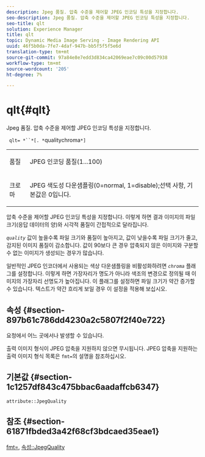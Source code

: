 ```yaml
---
description: Jpeg 품질. 압축 수준을 제어할 JPEG 인코딩 특성을 지정합니다.
seo-description: Jpeg 품질. 압축 수준을 제어할 JPEG 인코딩 특성을 지정합니다.
seo-title: qlt
solution: Experience Manager
title: qlt
topic: Dynamic Media Image Serving - Image Rendering API
uuid: 46f5b0da-7fe7-4daf-947b-bb5f5f5f5e6d
translation-type: tm+mt
source-git-commit: 97a84e8e7edd3d834ca42069eae7c09c00d57938
workflow-type: tm+mt
source-wordcount: '205'
ht-degree: 7%

---
```



# qlt{#qlt}

Jpeg 품질. 압축 수준을 제어할 JPEG 인코딩 특성을 지정합니다.

` qlt= *``*[. *`qualitychroma`*]`

<table id="simpletable_A245B6A3D2374A6A89DE63A5621CFEC0"> 
 <tr class="strow"> 
  <td class="stentry"> <p> <span class="varname"> 품질 </span> </p> </td> 
  <td class="stentry"> <p>JPEG 인코딩 품질(1...100) </p> </td> 
 </tr> 
 <tr class="strow"> 
  <td class="stentry"> <p> <span class="varname"> 크로마  </span> </p> </td> 
  <td class="stentry"> <p>JPEG 색도성 다운샘플링(0=normal, 1=disable);선택 사항, 기본값은 0입니다. </p> </td> 
 </tr> 
</table>

압축 수준을 제어할 JPEG 인코딩 특성을 지정합니다. 이렇게 하면 결과 이미지의 파일 크기(응답 데이터의 양)와 시각적 품질이 간접적으로 달라집니다.

*`quality`* 값이 높을수록 파일 크기와 품질이 높아지고, 값이 낮을수록 파일 크기가 줄고, 감지된 이미지 품질이 감소합니다. 값이 90보다 큰 경우 압축되지 않은 이미지와 구분할 수 없는 이미지가 생성되는 경우가 많습니다.

일반적인 JPEG 인코더에서 사용되는 색상 다운샘플링을 비활성화하려면 *`chroma`* 플래그를 설정합니다. 이렇게 하면 가장자리가 명도가 아니라 색조의 변경으로 정의될 때 이미지의 가장자리 선명도가 높아집니다. 이 플래그를 설정하면 파일 크기가 약간 증가할 수 있습니다. 텍스트가 약간 흐리게 보일 경우 이 설정을 적용해 보십시오.

## 속성 {#section-897b61c786dd4230a2c5807f2f40e722}

요청에서 어느 곳에서나 발생할 수 있습니다.

출력 이미지 형식이 JPEG 압축을 지원하지 않으면 무시됩니다. JPEG 압축을 지원하는 출력 이미지 형식 목록은 `fmt=`의 설명을 참조하십시오.

## 기본값 {#section-1c1257df843c475bbac6aadaffcb6347}

`attribute::JpegQuality`

## 참조 {#section-61871fbded3a42f68cf3bdcaed35eae1}

[fmt=](../../../../../ir-api/http-protocol/image-rendering-api-ref/c-ir-http-protocol-ref/c-ir-http-protocol-command-reference/r-ir-fmt.md#reference-4c743f67d56b47c5b774fcc900ff758c),  [속성::JpegQuality](../../../../../ir-api/material-cat/image-rendering-api-ref/c-ir-material-catalog/c-ir-attributes-reference/r-ir-jpegquality.md#reference-d86fc5ad18bb436891efdbe1f98fea50)
